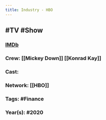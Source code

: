 ```yaml
---
title: Industry - HBO
---
```


## #TV #Show
### [IMDb](https://www.imdb.com/title/tt7671070/?ref_=nv_sr_srsg_0)

### Crew: [[Mickey Down]] [[Konrad Kay]]

### Cast: 

### Network: [[HBO]]

### Tags: #Finance

### Year(s): #2020
